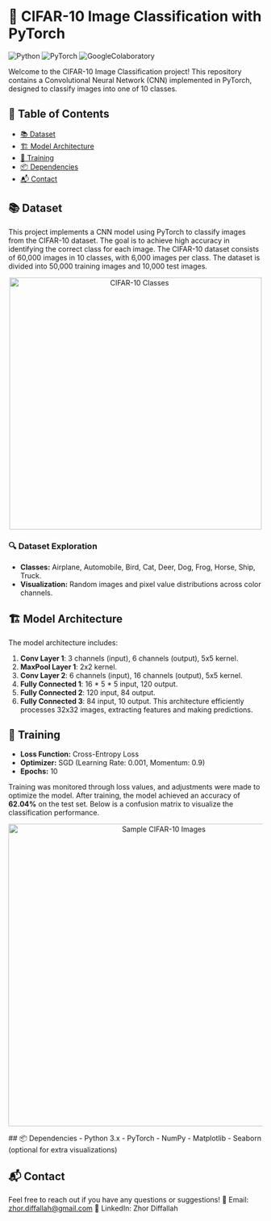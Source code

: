 # 🎨 CIFAR-10 Image Classification with PyTorch

![Python](https://img.shields.io/badge/Python-3.x-blue.svg) ![PyTorch](https://img.shields.io/badge/PyTorch-1.x-orange.svg) ![GoogleColaboratory](https://img.shields.io/badge/Colab-1.x-yellow.svg) 

Welcome to the CIFAR-10 Image Classification project! This repository contains a Convolutional Neural Network (CNN) implemented in PyTorch, designed to classify images into one of 10 classes.

## 📜 Table of Contents

- [📚 Dataset](#-dataset)
- [🏗️ Model Architecture](#%EF%B8%8F-model-architecture)
- [🔧 Training](#-training)
- [📦 Dependencies](#-dependencies)
- [📬 Contact](#-contact)

## 📚 Dataset

This project implements a CNN model using PyTorch to classify images from the CIFAR-10 dataset. The goal is to achieve high accuracy in identifying the correct class for each image.
The CIFAR-10 dataset consists of 60,000 images in 10 classes, with 6,000 images per class. The dataset is divided into 50,000 training images and 10,000 test images.
<p align="center">
  <img src="https://miro.medium.com/v2/resize:fit:4800/format:webp/1*PikwjA1WEmFNX-kYE24QYA.png" alt="CIFAR-10 Classes" width="500"/>
</p>

### 🔍 Dataset Exploration

- **Classes:** Airplane, Automobile, Bird, Cat, Deer, Dog, Frog, Horse, Ship, Truck.
- **Visualization:** Random images and pixel value distributions across color channels.

## 🏗️ Model Architecture

The model architecture includes:
1. **Conv Layer 1**: 3 channels (input), 6 channels (output), 5x5 kernel.
2. **MaxPool Layer 1**: 2x2 kernel.
3. **Conv Layer 2**: 6 channels (input), 16 channels (output), 5x5 kernel.
4. **Fully Connected 1**: 16 * 5 * 5 input, 120 output.
5. **Fully Connected 2**: 120 input, 84 output.
6. **Fully Connected 3**: 84 input, 10 output.
This architecture efficiently processes 32x32 images, extracting features and making predictions.

## 🔧 Training

- **Loss Function:** Cross-Entropy Loss
- **Optimizer:** SGD (Learning Rate: 0.001, Momentum: 0.9)
- **Epochs:** 10

Training was monitored through loss values, and adjustments were made to optimize the model. After training, the model achieved an accuracy of **62.04%** on the test set. Below is a confusion matrix to visualize the classification performance.
<p align="center">
  <img src="https://raw.githubusercontent.com/zhordiffallah/cifar10-image-classification/main/images/confusion_matrix.png" alt="Sample CIFAR-10 Images" width="600"/>
</p>
## 📦 Dependencies
- Python 3.x
- PyTorch
- NumPy
- Matplotlib
- Seaborn (optional for extra visualizations)

## 📬 Contact
Feel free to reach out if you have any questions or suggestions!
📧 Email: zhor.diffallah@gmail.com
💼 LinkedIn: Zhor Diffallah
